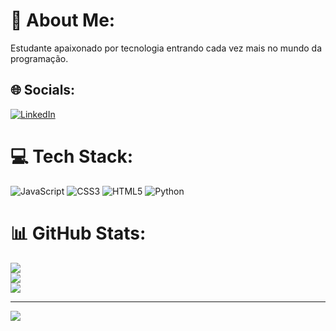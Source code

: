 # 💫 About Me:
Estudante apaixonado por tecnologia entrando cada vez mais no mundo da programação.


## 🌐 Socials:
[![LinkedIn](https://img.shields.io/badge/LinkedIn-%230077B5.svg?logo=linkedin&logoColor=white)](https://linkedin.com/in/https://www.linkedin.com/in/wender-machado/) 

# 💻 Tech Stack:
![JavaScript](https://img.shields.io/badge/javascript-%23323330.svg?style=for-the-badge&logo=javascript&logoColor=%23F7DF1E) ![CSS3](https://img.shields.io/badge/css3-%231572B6.svg?style=for-the-badge&logo=css3&logoColor=white) ![HTML5](https://img.shields.io/badge/html5-%23E34F26.svg?style=for-the-badge&logo=html5&logoColor=white) ![Python](https://img.shields.io/badge/python-3670A0?style=for-the-badge&logo=python&logoColor=ffdd54)
# 📊 GitHub Stats:
![](https://github-readme-stats.vercel.app/api?username=WenderMachado&theme=dark&hide_border=false&include_all_commits=false&count_private=false)<br/>
![](https://github-readme-streak-stats.herokuapp.com/?user=WenderMachado&theme=dark&hide_border=false)<br/>
![](https://github-readme-stats.vercel.app/api/top-langs/?username=WenderMachado&theme=dark&hide_border=false&include_all_commits=false&count_private=false&layout=compact)

---
[![](https://visitcount.itsvg.in/api?id=WenderMachado&icon=0&color=10)](https://visitcount.itsvg.in)

<!-- Proudly created with GPRM ( https://gprm.itsvg.in ) -->